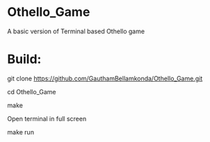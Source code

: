 # Othello_Game
A basic version of Terminal based Othello game

# Build:
git clone https://github.com/GauthamBellamkonda/Othello_Game.git

cd Othello_Game

make

Open terminal in full screen

make run
